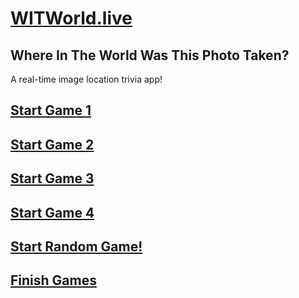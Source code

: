 # [WITWorld.live](https://witworld.live)
## **Where In The World** Was This Photo Taken?
A real-time image location trivia app!

## [Start Game 1](https://witworld.live/.netlify/functions/runGameWrapper?idx=0)

## [Start Game 2](https://witworld.live/.netlify/functions/runGameWrapper?idx=1)

## [Start Game 3](https://witworld.live/.netlify/functions/runGameWrapper?idx=2)

## [Start Game 4](https://witworld.live/.netlify/functions/runGameWrapper?idx=3)

## [Start Random Game!](https://witworld.live/.netlify/functions/runGameWrapper)

## [Finish Games](https://witworld.live/.netlify/functions/killGames)